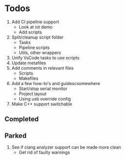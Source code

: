 # Todos

1. Add CI pipeline support
    - Look at iot demo
    - Add scripts
1. Split/cleanup script folder
    - Tasks
    - Pipeline scripts
    - Utils, other wrappers
1. Unify VsCode tasks to use scripts
1. Update metafiles
1. Add comments in relevant files
    - Scripts
    - Makefiles
1. Add a few how-to's and guidescsomewhere
    - Start/stop serial monitor
    - Project layout
    - Using usb override config
1. Make C++ support switchable

## Completed

## Parked

1. See if clang analyzer support can be made more clean
    - Get rid of faulty warnings